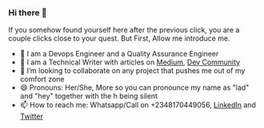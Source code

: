 ### Hi there 👋

If you somehow found yourself here after the previous click, you are a couple clicks close to your quest. But First, Allow me introduce me.

- 🔭 I am a Devops Engineer and a Quality Assurance Engineer
- 🌱 I am a Technical Writer with articles on [Medium](https://omoladeekpeni.medium.com/), [Dev Community](https://dev.to/omolade11)
- 👯 I’m looking to collaborate on any project that pushes me out of my comfort zone
- 😄 Pronouns: Her/She, More so you can pronounce my name as "lad" and "hey" together with the h being silent
- 📫 How to reach me: Whatsapp/Call on +2348170449056, [LinkedIn](https://www.linkedin.com/in/omolade-ekpeni-b7b431188/) and [Twitter](https://twitter.com/OmoladeEkpeni)




<!--
**Omolade11/Omolade11** is a ✨ _special_ ✨ repository because its `README.md` (this file) appears on your GitHub profile.

Here are some ideas to get you started:

- 🔭 I’m currently working on ...
- 🌱 I’m currently learning ...
- 👯 I’m looking to collaborate on ...
- 🤔 I’m looking for help with ...
- 💬 Ask me about ...
- 📫 How to reach me: ...
- 😄 Pronouns: ...
- ⚡ Fun fact: ...
-->
